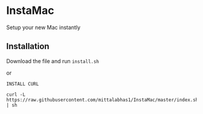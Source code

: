 InstaMac
=============

Setup your new Mac instantly


Installation
--------

Download the file and run ``` install.sh ```

or

```
INSTALL CURL

curl -L https://raw.githubusercontent.com/mittalabhas1/InstaMac/master/index.sh | sh

```

